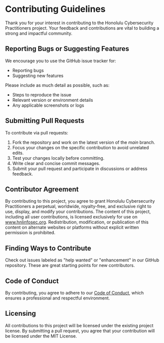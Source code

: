 # Contributing Guidelines

Thank you for your interest in contributing to the Honolulu Cybersecurity Practitioners project. Your feedback and contributions are vital to building a strong and impactful community.

## Reporting Bugs or Suggesting Features

We encourage you to use the GitHub issue tracker for:
- Reporting bugs
- Suggesting new features

Please include as much detail as possible, such as:
- Steps to reproduce the issue
- Relevant version or environment details
- Any applicable screenshots or logs

## Submitting Pull Requests

To contribute via pull requests:

1. Fork the repository and work on the latest version of the *main* branch.
2. Focus your changes on the specific contribution to avoid unrelated edits.
3. Test your changes locally before committing.
4. Write clear and concise commit messages.
5. Submit your pull request and participate in discussions or address feedback.

## Contributor Agreement

By contributing to this project, you agree to grant Honolulu Cybersecurity Practitioners a perpetual, worldwide, royalty-free, and exclusive right to use, display, and modify your contributions. The content of this project, including all user contributions, is licensed exclusively for use on www.hnlinfosec.org. Redistribution, modification, or publication of this content on alternate websites or platforms without explicit written permission is prohibited.

## Finding Ways to Contribute

Check out issues labeled as "help wanted" or "enhancement" in our GitHub repository. These are great starting points for new contributors.

## Code of Conduct

By contributing, you agree to adhere to our [Code of Conduct](CODE_OF_CONDUCT.md), which ensures a professional and respectful environment.

## Licensing

All contributions to this project will be licensed under the existing project license. By submitting a pull request, you agree that your contribution will be licensed under the MIT License.

